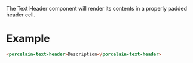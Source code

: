 The Text Header component will render its contents in a properly padded header cell.

# Example

```html
<porcelain-text-header>Description</porcelain-text-header>
```
